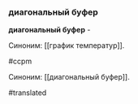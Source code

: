 ### диагональный буфер

**диагональный буфер** -

Синоним: [[график температур]].

#ccpm

Синоним: [[диагональный буфер]].

#translated

